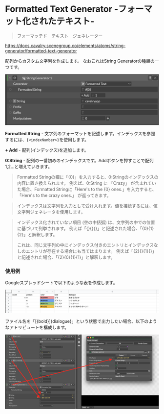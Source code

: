 # Formatted Text Generator -フォーマット化されたテキスト-

> フォーマッテド　テキスト　ジェネレーター

https://docs.cavalry.scenegroup.co/elements/atoms/string-generator/formatted-text-generator

配列からカスタム文字列を作成します。
なおこれはString Generatorの種類の一つです。

![formattedtextgeneratoro1](formattedtextgenerator.assets/formattedtextgenerator01.png)

**Formatted String** - 文字列のフォーマットを記述します。インデックスを参照するには、`{<indexNunber>}`を使用します。

**+ Add** - 配列(インデックス)を追加します。

**0:String** - 配列の一番初めのインデックスです。Addボタンを押すことで配列1,2...と増えていきます。

> Formatted Stringの欄に「{0}」を入力すると、0:Stringのインデックスの内容に置き換えられます。
> 例えば、0:String に 「Crazy」 が含まれていた場合、Formatted Stringに「Here's to the {0} ones.」を入力すると、「Here's to the crazy ones.」 が返ってきます。

> インデックスは文字列を入力として受け入れます。値を接続するには、値文字列ジェネレータを使用します。

> インデックス化されていない項目 (空の中括弧) は、文字列の中での位置に基づいて列挙されます。
> 例えば「{}{}{}」と記述された場合、「{0}{1}{2}」と解釈します。
>
> これは、同じ文字列の中にインデックス付きのエントリとインデックスなしのエントリが存在する場合にも当てはまります。
> 例えば「{2}{}{1}{}」と記述された場合、「{2}{0}{1}{1}」と解釈します。

### 使用例

Googleスプレッドシートで以下のような表を作成します。

![formattedtextgenerator02](formattedtextgenerator.assets/formattedtextgenerator02.png)

ファイル名を「[{bold}]{dialogue}」という状態で出力したい場合、以下のようなアトリビュートを構成します。

![formattedtextgenerator03](formattedtextgenerator.assets/formattedtextgenerator03.png)

